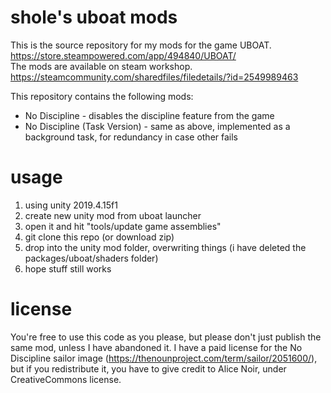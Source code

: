 # shole's uboat mods
This is the source repository for my mods for the game UBOAT.<br/>
https://store.steampowered.com/app/494840/UBOAT/<br/>
The mods are available on steam workshop.<br/>
https://steamcommunity.com/sharedfiles/filedetails/?id=2549989463<br/>

This repository contains the following mods:
* No Discipline - disables the discipline feature from the game
* No Discipline (Task Version) - same as above, implemented as a background task, for redundancy in case other fails
# usage
1. using unity 2019.4.15f1
2. create new unity mod from uboat launcher
3. open it and hit "tools/update game assemblies"
4. git clone this repo (or download zip)
5. drop into the unity mod folder, overwriting things (i have deleted the packages/uboat/shaders folder)
6. hope stuff still works
# license
You're free to use this code as you please, but please don't just publish the same mod, unless I have abandoned it.
I have a paid license for the No Discipline sailor image (https://thenounproject.com/term/sailor/2051600/), but if you redistribute it, you have to give credit to Alice Noir, under CreativeCommons license.
